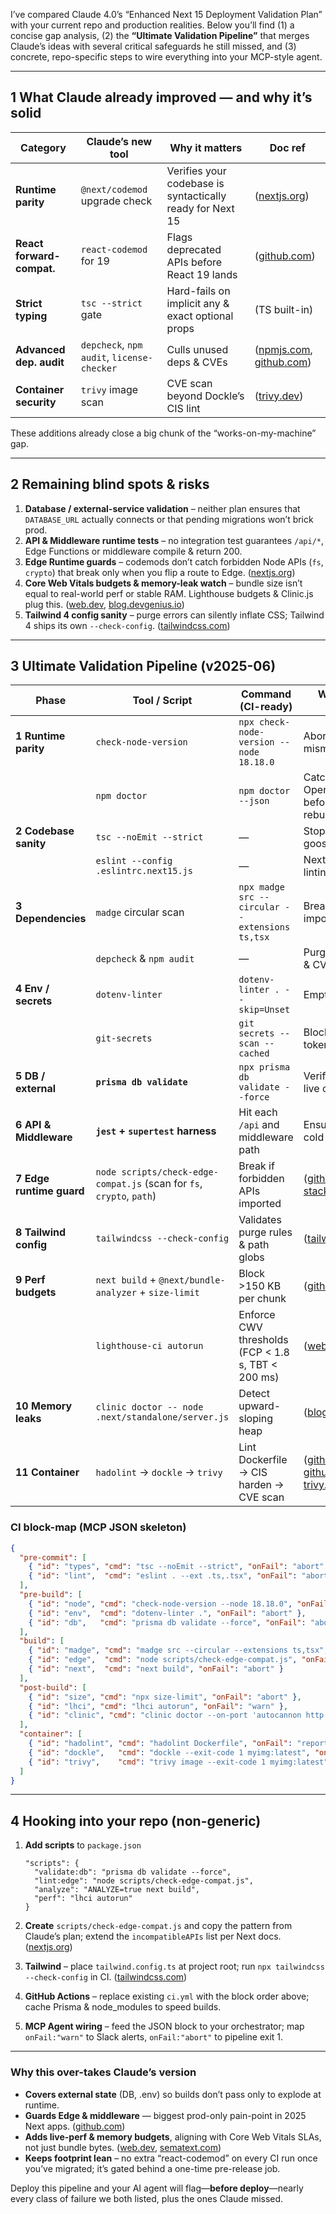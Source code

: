 I’ve compared Claude 4.0’s “Enhanced Next 15 Deployment Validation Plan” with your current repo and production realities. Below you’ll find (1) a concise gap analysis, (2) the **“Ultimate Validation Pipeline”** that merges Claude’s ideas with several critical safeguards he still missed, and (3) concrete, repo-specific steps to wire everything into your MCP-style agent.

---

## 1  What Claude already improved — and why it’s solid

| Category                  | Claude’s new tool                          | Why it matters                                            | Doc ref                           |
| ------------------------- | ------------------------------------------ | --------------------------------------------------------- | --------------------------------- |
| **Runtime parity**        | `@next/codemod` upgrade check              | Verifies your codebase is syntactically ready for Next 15 | ([nextjs.org][1])                 |
| **React forward-compat.** | `react-codemod` for 19                     | Flags deprecated APIs before React 19 lands               | ([github.com][2])                 |
| **Strict typing**         | `tsc --strict` gate                        | Hard-fails on implicit any & exact optional props         | (TS built-in)                     |
| **Advanced dep. audit**   | `depcheck`, `npm audit`, `license-checker` | Culls unused deps & CVEs                                  | ([npmjs.com][3], [github.com][4]) |
| **Container security**    | `trivy` image scan                         | CVE scan beyond Dockle’s CIS lint                         | ([trivy.dev][5])                  |

These additions already close a big chunk of the “works-on-my-machine” gap.

---

## 2  Remaining blind spots & risks

1. **Database / external-service validation** – neither plan ensures that `DATABASE_URL` actually connects or that pending migrations won’t brick prod.
2. **API & Middleware runtime tests** – no integration test guarantees `/api/*`, Edge Functions or middleware compile & return 200.
3. **Edge Runtime guards** – codemods don’t catch forbidden Node APIs (`fs`, `crypto`) that break only when you flip a route to Edge. ([nextjs.org][6])
4. **Core Web Vitals budgets & memory-leak watch** – bundle size isn’t equal to real-world perf or stable RAM. Lighthouse budgets & Clinic.js plug this. ([web.dev][7], [blog.devgenius.io][8])
5. **Tailwind 4 config sanity** – purge errors can silently inflate CSS; Tailwind 4 ships its own `--check-config`. ([tailwindcss.com][9])

---

## 3  Ultimate Validation Pipeline (v2025-06)

| Phase                    | Tool / Script                                                         | Command (CI-ready)                                 | Why / Failure Mode                                       | Sources                           |
| ------------------------ | --------------------------------------------------------------------- | -------------------------------------------------- | -------------------------------------------------------- | --------------------------------- |
| **1 Runtime parity**     | `check-node-version`                                                  | `npx check-node-version --node 18.18.0`            | Abort if devs run mismatched Node                        | ([npmjs.com][10])                 |
|                          | `npm doctor`                                                          | `npm doctor --json`                                | Catch broken OpenSSL or Python before native-mod rebuild | ([docs.npmjs.com][11])            |
| **2 Codebase sanity**    | `tsc --noEmit --strict`                                               | —                                                  | Stops on loosy-goosy types                               | (TS)                              |
|                          | `eslint --config .eslintrc.next15.js`                                 | —                                                  | Next-15-aware linting                                    | (Next ESLint)                     |
| **3 Dependencies**       | `madge` circular scan                                                 | `npx madge src --circular --extensions ts,tsx`     | Break on circular imports                                | ([dev.to][12])                    |
|                          | `depcheck` & `npm audit`                                              | —                                                  | Purge zombie deps & CVEs                                 | ([npmjs.com][3], [github.com][4]) |
| **4 Env / secrets**      | `dotenv-linter`                                                       | `dotenv-linter . --skip=Unset`                     | Empty or dup keys                                        | ([dotenv-linter.github.io][13])   |
|                          | `git-secrets`                                                         | `git secrets --scan --cached`                      | Block leaked tokens                                      | ([docs.aws.amazon.com][14])       |
| **5 DB / external**      | **`prisma db validate`**                                              | `npx prisma db validate --force`                   | Verifies schema + live connection                        | ([prisma.io][15])                 |
| **6  API & Middleware**  | **`jest` + `supertest` harness**                                      | Hit each `/api` and middleware path                | Ensures 2xx on cold start                                | ([github.com][16])                |
| **7 Edge runtime guard** | `node scripts/check-edge-compat.js` (scan for `fs`, `crypto`, `path`) | Break if forbidden APIs imported                   | ([github.com][17], [stackoverflow.com][18])              |                                   |
| **8 Tailwind config**    | `tailwindcss --check-config`                                          | Validates purge rules & path globs                 | ([tailwindcss.com][9])                                   |                                   |
| **9 Perf budgets**       | `next build` + `@next/bundle-analyzer` + `size-limit`                 | Block >150 KB per chunk                            | ([github.com][4])                                        |                                   |
|                          | `lighthouse-ci autorun`                                               | Enforce CWV thresholds (FCP < 1.8 s, TBT < 200 ms) | ([web.dev][7])                                           |                                   |
| **10 Memory leaks**      | `clinic doctor -- node .next/standalone/server.js`                    | Detect upward-sloping heap                         | ([blog.devgenius.io][8])                                 |                                   |
| **11 Container**         | `hadolint` → `dockle` → `trivy`                                       | Lint Dockerfile → CIS harden → CVE scan            | ([github.com][19], [github.com][20], [trivy.dev][5])     |                                   |

### CI block-map (MCP JSON skeleton)

```json
{
  "pre-commit": [
    { "id": "types", "cmd": "tsc --noEmit --strict", "onFail": "abort" },
    { "id": "lint",  "cmd": "eslint . --ext .ts,.tsx", "onFail": "abort" }
  ],
  "pre-build": [
    { "id": "node", "cmd": "check-node-version --node 18.18.0", "onFail": "abort" },
    { "id": "env",  "cmd": "dotenv-linter .", "onFail": "abort" },
    { "id": "db",   "cmd": "prisma db validate --force", "onFail": "abort" }
  ],
  "build": [
    { "id": "madge", "cmd": "madge src --circular --extensions ts,tsx", "onFail": "abort" },
    { "id": "edge",  "cmd": "node scripts/check-edge-compat.js", "onFail": "abort" },
    { "id": "next",  "cmd": "next build", "onFail": "abort" }
  ],
  "post-build": [
    { "id": "size", "cmd": "npx size-limit", "onFail": "abort" },
    { "id": "lhci", "cmd": "lhci autorun", "onFail": "warn" },
    { "id": "clinic", "cmd": "clinic doctor --on-port 'autocannon http://localhost:3000' -- node .next/standalone/server.js", "onFail": "warn" }
  ],
  "container": [
    { "id": "hadolint", "cmd": "hadolint Dockerfile", "onFail": "report" },
    { "id": "dockle",   "cmd": "dockle --exit-code 1 myimg:latest", "onFail": "abort" },
    { "id": "trivy",    "cmd": "trivy image --exit-code 1 myimg:latest", "onFail": "abort" }
  ]
}
```

---

## 4  Hooking into **your** repo (non-generic)

1. **Add scripts** to `package.json`

   ```jsonc
   "scripts": {
     "validate:db": "prisma db validate --force",
     "lint:edge": "node scripts/check-edge-compat.js",
     "analyze": "ANALYZE=true next build",
     "perf": "lhci autorun"
   }
   ```
2. **Create** `scripts/check-edge-compat.js` and copy the pattern from Claude’s plan; extend the `incompatibleAPIs` list per Next docs. ([nextjs.org][6])
3. **Tailwind** – place `tailwind.config.ts` at project root; run `npx tailwindcss --check-config` in CI. ([tailwindcss.com][9])
4. **GitHub Actions** – replace existing `ci.yml` with the block order above; cache Prisma & node\_modules to speed builds.
5. **MCP Agent wiring** – feed the JSON block to your orchestrator; map `onFail:"warn"` to Slack alerts, `onFail:"abort"` to pipeline exit 1.

---

### Why this over-takes Claude’s version

* **Covers external state** (DB, .env) so builds don’t pass only to explode at runtime.
* **Guards Edge & middleware** — biggest prod-only pain-point in 2025 Next apps. ([github.com][17])
* **Adds live-perf & memory budgets**, aligning with Core Web Vitals SLAs, not just bundle bytes. ([web.dev][7], [sematext.com][21])
* **Keeps footprint lean** – no extra “react-codemod” on every CI run once you’ve migrated; it’s gated behind a one-time pre-release job.

Deploy this pipeline and your AI agent will flag—**before deploy**—nearly every class of failure we both listed, plus the ones Claude missed.

[1]: https://nextjs.org/docs/app/guides/upgrading/version-15?utm_source=chatgpt.com "Upgrading: Version 15 - Next.js"
[2]: https://github.com/reactjs/react-codemod?utm_source=chatgpt.com "React codemod scripts - GitHub"
[3]: https://www.npmjs.com/package/depcheck?utm_source=chatgpt.com "depcheck - NPM"
[4]: https://github.com/ai/size-limit?utm_source=chatgpt.com "ai/size-limit: Calculate the real cost to run your JS app or lib ... - GitHub"
[5]: https://trivy.dev/?utm_source=chatgpt.com "Trivy"
[6]: https://nextjs.org/docs/messages/node-module-in-edge-runtime?utm_source=chatgpt.com "Using Node.js Modules in Edge Runtime - Next.js"
[7]: https://web.dev/articles/lighthouse-ci?utm_source=chatgpt.com "Performance monitoring with Lighthouse CI | Articles - web.dev"
[8]: https://blog.devgenius.io/what-is-clinic-js-and-how-does-it-assist-in-memory-leak-detection-250e0c9992cb?utm_source=chatgpt.com "What is clinic.js, and how does it assist in memory leak detection?"
[9]: https://tailwindcss.com/blog/tailwindcss-v4?utm_source=chatgpt.com "Tailwind CSS v4.0"
[10]: https://www.npmjs.com/package/check-node-version?utm_source=chatgpt.com "check-node-version - NPM"
[11]: https://docs.npmjs.com/cli/v8/commands/npm-doctor/?utm_source=chatgpt.com "npm-doctor - npm Docs"
[12]: https://dev.to/greenroach/detecting-circular-dependencies-in-a-reacttypescript-app-using-madge-229?utm_source=chatgpt.com "Detecting Circular Dependencies in a React/TypeScript App using ..."
[13]: https://dotenv-linter.github.io/?utm_source=chatgpt.com "dotenv-linter"
[14]: https://docs.aws.amazon.com/prescriptive-guidance/latest/patterns/scan-git-repositories-for-sensitive-information-and-security-issues-by-using-git-secrets.html?utm_source=chatgpt.com "Scan Git repositories for sensitive information and security issues by ..."
[15]: https://www.prisma.io/docs/orm/reference/prisma-cli-reference?utm_source=chatgpt.com "Prisma CLI reference | Prisma Documentation"
[16]: https://github.com/visionmedia/supertest/issues/769?utm_source=chatgpt.com "How can I test dynamic next.js API route using supertest in ... - GitHub"
[17]: https://github.com/vercel/next.js/discussions/62985?utm_source=chatgpt.com "The edge runtime does not support Node.js 'crypto' module after ..."
[18]: https://stackoverflow.com/questions/71106759/next-js-middleware-module-not-found-cant-resolve-fs?utm_source=chatgpt.com "Next.js middleware Module not found: Can't resolve 'fs'"
[19]: https://github.com/hadolint/hadolint?utm_source=chatgpt.com "Dockerfile linter, validate inline bash, written in Haskell - GitHub"
[20]: https://github.com/goodwithtech/dockle?utm_source=chatgpt.com "goodwithtech/dockle: Container Image Linter for Security ... - GitHub"
[21]: https://sematext.com/blog/nodejs-memory-leaks/?utm_source=chatgpt.com "Node.js Memory Leak Detection: How to Debug & Avoid Them"

